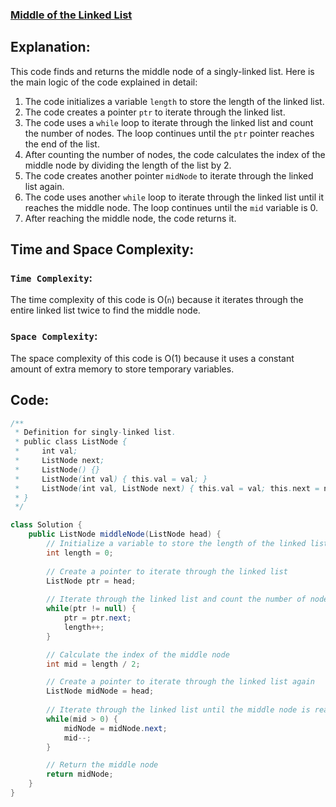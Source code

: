 ### [Middle of the Linked List](https://leetcode.com/problems/middle-of-the-linked-list/description/)

## Explanation:
This code finds and returns the middle node of a singly-linked list. Here is the main logic of the code explained in detail:

1. The code initializes a variable `length` to store the length of the linked list.
2. The code creates a pointer `ptr` to iterate through the linked list.
3. The code uses a `while` loop to iterate through the linked list and count the number of nodes. The loop continues until the `ptr` pointer reaches the end of the list.
4. After counting the number of nodes, the code calculates the index of the middle node by dividing the length of the list by 2.
5. The code creates another pointer `midNode` to iterate through the linked list again.
6. The code uses another `while` loop to iterate through the linked list until it reaches the middle node. The loop continues until the `mid` variable is 0.
7. After reaching the middle node, the code returns it.

## Time and Space Complexity:
### `Time Complexity`:
The time complexity of this code is O(`n`) because it iterates through the entire linked list twice to find the middle node.

### `Space Complexity`:
The space complexity of this code is O(1) because it uses a constant amount of extra memory to store temporary variables.

## Code:
```java
/**
 * Definition for singly-linked list.
 * public class ListNode {
 *     int val;
 *     ListNode next;
 *     ListNode() {}
 *     ListNode(int val) { this.val = val; }
 *     ListNode(int val, ListNode next) { this.val = val; this.next = next; }
 * }
 */

class Solution {
    public ListNode middleNode(ListNode head) {
        // Initialize a variable to store the length of the linked list
        int length = 0;
        
        // Create a pointer to iterate through the linked list
        ListNode ptr = head;
        
        // Iterate through the linked list and count the number of nodes
        while(ptr != null) {
            ptr = ptr.next;
            length++;
        }

        // Calculate the index of the middle node
        int mid = length / 2;

        // Create a pointer to iterate through the linked list again
        ListNode midNode = head;
        
        // Iterate through the linked list until the middle node is reached
        while(mid > 0) {
            midNode = midNode.next;
            mid--;
        }

        // Return the middle node
        return midNode;
    }
}
```
